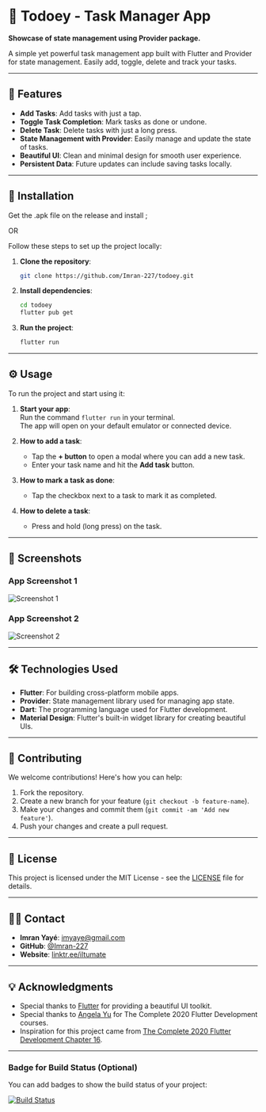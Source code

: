 # 🚀 **Todoey - Task Manager App**

**Showcase of state management using Provider package.**

A simple yet powerful task management app built with Flutter and Provider for state management. Easily add, toggle, delete and track your tasks.

---

## 🔧 **Features**

- **Add Tasks**: Add tasks with just a tap.
- **Toggle Task Completion**: Mark tasks as done or undone.
- **Delete Task**: Delete tasks with just a long press.
- **State Management with Provider**: Easily manage and update the state of tasks.
- **Beautiful UI**: Clean and minimal design for smooth user experience.
- **Persistent Data**: Future updates can include saving tasks locally.

---

## 📂 **Installation**

Get the .apk file on the release and install ;

OR

Follow these steps to set up the project locally:

1. **Clone the repository**:
    ```bash
    git clone https://github.com/Imran-227/todoey.git
    ```

2. **Install dependencies**:
    ```bash
    cd todoey
    flutter pub get
    ```

3. **Run the project**:
    ```bash
    flutter run
    ```

---

## ⚙️ **Usage**

To run the project and start using it:

1. **Start your app**:  
   Run the command `flutter run` in your terminal.  
   The app will open on your default emulator or connected device.

2. **How to add a task**:
    - Tap the **+ button** to open a modal where you can add a new task.
    - Enter your task name and hit the **Add task** button.

3. **How to mark a task as done**:
    - Tap the checkbox next to a task to mark it as completed.
   
4. **How to delete a task**:
    - Press and hold (long press) on the task.

---

## 📸 **Screenshots**

### App Screenshot 1
![Screenshot 1](assets/img1.jpg)

### App Screenshot 2
![Screenshot 2](assets/img2.jpg)

---

## 🛠️ **Technologies Used**

- **Flutter**: For building cross-platform mobile apps.
- **Provider**: State management library used for managing app state.
- **Dart**: The programming language used for Flutter development.
- **Material Design**: Flutter's built-in widget library for creating beautiful UIs.

---

## 🔑 **Contributing**

We welcome contributions! Here's how you can help:

1. Fork the repository.
2. Create a new branch for your feature (`git checkout -b feature-name`).
3. Make your changes and commit them (`git commit -am 'Add new feature'`).
4. Push your changes and create a pull request.

---

## 📜 **License**

This project is licensed under the MIT License - see the [LICENSE](https://opensource.org/licenses/MIT) file for details.

---

## 👨‍💻 **Contact**

- **Imran Yayé**: [imyaye@gmail.com](mailto:imyaye@gmail.com)
- **GitHub**: [@Imran-227](https://github.com/Imran-227)
- **Website**: [linktr.ee/iltumate](https://linktr.ee/iltumate)

---

## 💡 **Acknowledgments**

- Special thanks to [Flutter](https://flutter.dev) for providing a beautiful UI toolkit.
- Special thanks to [Angela Yu](https://github.com/angelabauer) for The Complete 2020 Flutter Development courses.
- Inspiration for this project came from [The Complete 2020 Flutter Development Chapter 16](https://github.com/londonappbrewery/Flutter-Course-Resources).

---

### **Badge for Build Status (Optional)**

You can add badges to show the build status of your project:

[![Build Status](https://img.shields.io/badge/build-passing-brightgreen)](https://github.com/Imran-227/todoey)

